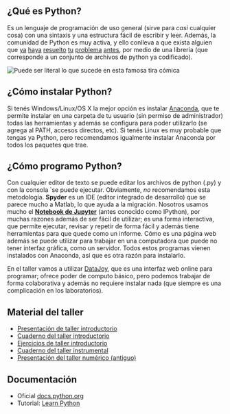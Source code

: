 [](https://svn.python.org/www/branches/rest2web/beta.python.org/resources/design/logo/python-logo-master-flat.png "Logo")

## ¿Qué es Python?
Es un lenguaje de programación de uso general (sirve para *casi* cualquier cosa) con una sintaxis y una estructura fácil de escribir y leer. Además, la comunidad de Python es muy activa, y ello conlleva a que exista alguien que [ya](http://biopython.org/wiki/Main_Page) [haya](http://www.sympy.org/es) [resuelto](http://www.pygame.org/news.html) [tu](http://www.secdev.org/projects/scapy/) [problema](http://www.sqlalchemy.org/) [antes](http://www.python-requests.org/), por medio de una librería (que corresponde a un conjunto de archivos de python ya codificado).

![](http://imgs.xkcd.com/comics/python.png  "Puede ser literal lo que sucede en esta famosa tira cómica")

## ¿Cómo instalar Python?
Si tenés Windows/Linux/OS X la mejor opción es instalar [Anaconda](http://continuum.io/downloads), que te permite instalar en una carpeta de tu usuario (sin permiso de administrador) todas las herramientas y además se configura para poder utilizarlo (se agrega al PATH, accesos directos, etc). Si tenés Linux es muy probable que tengas ya Python, pero recomendamos igualmente instalar Anaconda por todos los paquetes que trae.

## ¿Cómo programo Python?
Con cualquier editor de texto se puede editar los archivos de python (.py) y con la consola `se puede ejecutar. Obviamente, *no* recomendamos esta metodología. **Spyder** es un IDE (editor integrado de desarrollo) que se parece mucho a Matlab, lo que ayuda a la migración. Nosotros usamos mucho el [**Notebook de Jupyter**](http://jupyter.org/) (antes conocido como IPython), por muchas razones además de ser fácil de utilizar; es una forma interactiva, que permite ejecutar, revisar y repetir de forma fácil y además tiene herramientas para que quede como un informe. Cómo es una página web además se puede utilizar para trabajar en una computadora que puede no tener interfaz gráfica, como un servidor. 
Todos estos programas vienen instalados con Anaconda, así que es otra razón para instalarlo.

En el taller vamos a utilizar [DataJoy](http://getdatajoy.com), que es una interfaz web online para programar; ofrece poder de computo básico, pero podemos trabajar de forma colaborativa y además no requiere instalar nada (que siempre es una complicación en los laboratorios).



## Material del taller

* [Presentación de taller introductorio](https://github.com/fifabsas/talleresfifabsas/blob/master/python/introductorio/presentacion.pdf)  
* [Cuaderno del taller introductorio](https://github.com/fifabsas/talleresfifabsas/blob/master/python/introductorio/introduccion.ipynb)  
* [Ejercicios de taller introductorio](https://github.com/fifabsas/talleresfifabsas/blob/master/python/introductorio/ejercicios.pdf)
* [Cuaderno del taller instrumental](https://github.com/fifabsas/talleresfifabsas/blob/master/python/instrumental/instrumental.ipynb)
* [Presentación del taller numérico (antiguo)](https://github.com/fifabsas/talleresfifabsas/blob/master/python/numerico/presentacion.pdf)  



## Documentación  
* Oficial [docs.python.org](http://docs.python.org)
* Tutorial: [Learn Python](http://www.learnpython.org/)

